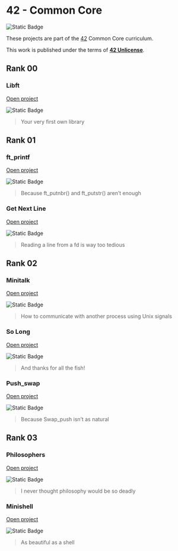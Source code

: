 # 42 - Common Core

![Static Badge](https://img.shields.io/badge/Language-C-orange?style=for-the-badge&logo=C)

These projects are part of the [42](https://www.42network.org) Common Core curriculum.

This work is published under the terms of **[42 Unlicense](https://github.com/gcamerli/42unlicense)**.

## Rank 00
### Libft

[Open project](./00_libft/)

![Static Badge](https://img.shields.io/badge/Score-125%2F100-green?style=for-the-badge&logo=42&color=%233a9100)

> Your very first own library

## Rank 01
### ft_printf

[Open project](./01_printf/)

![Static Badge](https://img.shields.io/badge/Score-100%2F100-green?style=for-the-badge&logo=42&color=%233a9100)

> Because ft_putnbr() and ft_putstr() aren’t enough

### Get Next Line

[Open project](./01_get_next_line/)

![Static Badge](https://img.shields.io/badge/Score-125%2F100-green?style=for-the-badge&logo=42&color=%233a9100)

> Reading a line from a fd is way too tedious

## Rank 02
### Minitalk

[Open project](./02_minitalk/)

![Static Badge](https://img.shields.io/badge/Score-125%2F100-green?style=for-the-badge&logo=42&color=%233a9100)

> How to communicate with another process using Unix signals

### So Long

[Open project](./02_so_long/)

![Static Badge](https://img.shields.io/badge/Score-100%2F100-green?style=for-the-badge&logo=42&color=%233a9100)

> And thanks for all the fish!

### Push_swap

[Open project](./02_push_swap/)

![Static Badge](https://img.shields.io/badge/Score-96%2F100-green?style=for-the-badge&logo=42&color=%233a9100)

> Because Swap_push isn’t as natural

## Rank 03
### Philosophers

[Open project](./02_push_swap/)

![Static Badge](https://img.shields.io/badge/Score-100%2F100-green?style=for-the-badge&logo=42&color=%233a9100)

> I never thought philosophy would be so deadly

### Minishell

[Open project](./03_minishell/)

![Static Badge](https://img.shields.io/badge/Score-99%2F100-green?style=for-the-badge&logo=42&color=%233a9100)

> As beautiful as a shell